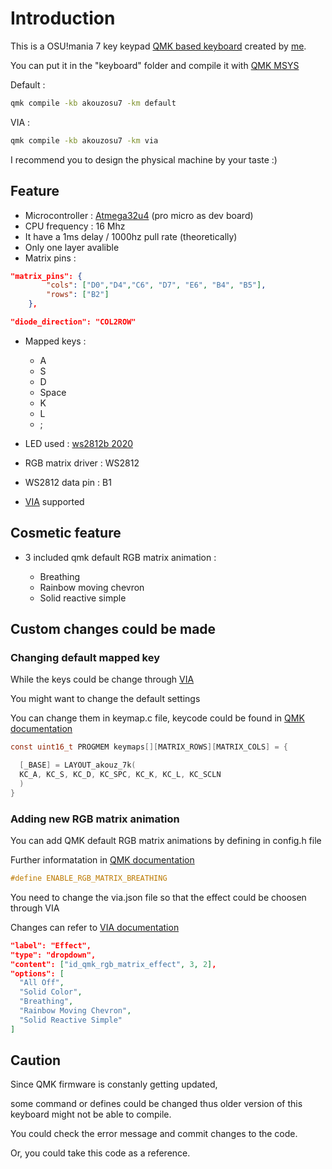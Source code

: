 # Introduction

This is a OSU!mania 7 key keypad [QMK based keyboard](https://github.com/qmk/qmk_firmware) created by [me](https://www.youtube.com/channel/UCfn845tEa2im_Ps_k-prNCw).

You can put it in the "keyboard" folder and compile it with [QMK MSYS](https://msys.qmk.fm/)

Default :

```cmd
qmk compile -kb akouzosu7 -km default
```

VIA :

```cmd
qmk compile -kb akouzosu7 -km via
```

I recommend you to design the physical machine by your taste :)

## Feature

- Microcontroller : [Atmega32u4](https://www.alldatasheet.com/datasheet-pdf/pdf/241057/ATMEL/ATMEGA32U4.html) (pro micro as dev board)
- CPU frequency : 16 Mhz
- It have a 1ms delay / 1000hz pull rate (theoretically)
- Only one layer avalible
- Matrix pins :

```json
"matrix_pins": {
        "cols": ["D0","D4","C6", "D7", "E6", "B4", "B5"],
        "rows": ["B2"]
    },

"diode_direction": "COL2ROW"
```

- Mapped keys :
  - A
  - S
  - D
  - Space
  - K
  - L
  - ;

- LED used : [ws2812b 2020](https://www.alldatasheet.com/datasheet-pdf/pdf/1134522/WORLDSEMI/WS2812B-2020.html)
- RGB matrix driver : WS2812
- WS2812 data pin : B1
- [VIA](https://usevia.app) supported

## Cosmetic feature

- 3 included qmk default RGB matrix animation :
  
  - Breathing
  - Rainbow moving chevron
  - Solid reactive simple

## Custom changes could be made

### Changing default mapped key

While the keys could be change through [VIA](https://usevia.app)

You might want to change the default settings

You can change them in keymap.c file, keycode could be found in [QMK documentation](https://docs.qmk.fm/keycodes_basic)

```C
const uint16_t PROGMEM keymaps[][MATRIX_ROWS][MATRIX_COLS] = {

  [_BASE] = LAYOUT_akouz_7k(
  KC_A, KC_S, KC_D, KC_SPC, KC_K, KC_L, KC_SCLN
  )
}
```

### Adding new RGB matrix animation

You can add QMK default RGB matrix animations by defining in config.h file

Further informatation in [QMK documentation](https://docs.qmk.fm/features/rgb_matrix)

```h
#define ENABLE_RGB_MATRIX_BREATHING
```

You need to change the via.json file so that the effect could be choosen through VIA

Changes can refer to [VIA documentation](https://www.caniusevia.com/docs/built_in_menus)

```json
"label": "Effect",
"type": "dropdown",
"content": ["id_qmk_rgb_matrix_effect", 3, 2],
"options": [
  "All Off",
  "Solid Color",
  "Breathing",
  "Rainbow Moving Chevron",
  "Solid Reactive Simple"
]
```

## Caution

Since QMK firmware is constanly getting updated,

some command or defines could be changed thus older version of this keyboard might not be able to compile.

You could check the error message and commit changes to the code.

Or, you could take this code as a reference.
